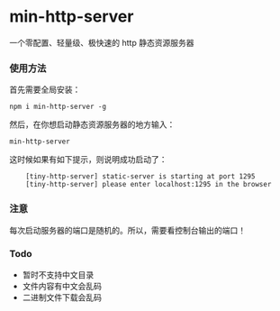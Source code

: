# min-http-server
一个零配置、轻量级、极快速的 http 静态资源服务器

### 使用方法
首先需要全局安装：
```
npm i min-http-server -g
```

然后，在你想启动静态资源服务器的地方输入：
```
min-http-server 
```

这时候如果有如下提示，则说明成功启动了：
```
    [tiny-http-server] static-server is starting at port 1295
    [tiny-http-server] please enter localhost:1295 in the browser
```

### 注意
每次启动服务器的端口是随机的。所以，需要看控制台输出的端口！

### Todo
* 暂时不支持中文目录
* 文件内容有中文会乱码
* 二进制文件下载会乱码
